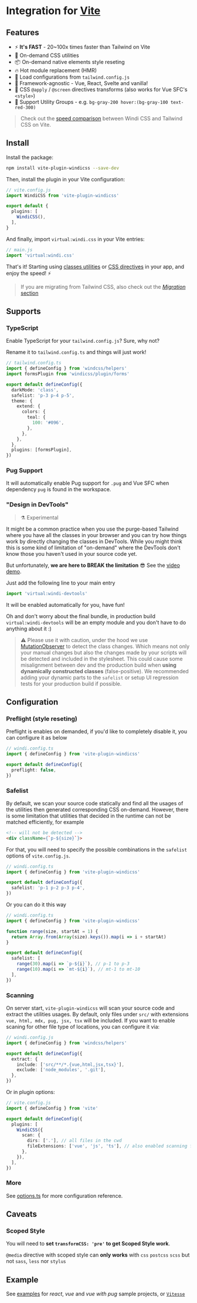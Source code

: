 [speed comparison]: https://twitter.com/antfu7/status/1361398324587163648
[CSS directives]: /guide/features/directives
[classes utilities]: /guide/features/utilities
[migration]: /guide/migration

<Logo name="vite" class="logo-float-xl"/>

# Integration for [Vite](https://vitejs.dev)

<PackageInfo name="vite-plugin-windicss" author="antfu" />

## Features

- ⚡️ **It's FAST** - 20~100x times faster than Tailwind on Vite
- 🧩 On-demand CSS utilities
- 📦 On-demand native elements style reseting
- 🔥 Hot module replacement (HMR)
- 🍃 Load configurations from `tailwind.config.js`
- 🤝 Framework-agnostic - Vue, React, Svelte and vanilla!
- 📄 CSS `@apply` / `@screen` directives transforms (also works for Vue SFC's `<style>`)
- 🎳 Support Utility Groups - e.g. `bg-gray-200 hover:(bg-gray-100 text-red-300)`

> Check out the [speed comparison] between Windi CSS and Tailwind CSS on Vite.

## Install

Install the package:

```bash
npm install vite-plugin-windicss --save-dev
```

Then, install the plugin in your Vite configuration:

```ts
// vite.config.js
import WindiCSS from 'vite-plugin-windicss'

export default {
  plugins: [
    WindiCSS(),
  ],
}
```

And finally, import `virtual:windi.css` in your Vite entries:

```js
// main.js
import 'virtual:windi.css'
```

That's it! Starting using [classes utilities] or [CSS directives] in your app, and enjoy the speed! ⚡️

> If you are migrating from Tailwind CSS, also check out the [_Migration_ section][migration]

## Supports

### TypeScript

Enable TypeScript for your `tailwind.config.js`? Sure, why not?

Rename it to `tailwind.config.ts` and things will just work!

```ts
// tailwind.config.ts
import { defineConfig } from 'windcss/helpers'
import formsPlugin from 'windicss/plugin/forms'

export default defineConfig({
  darkMode: 'class',
  safelist: 'p-3 p-4 p-5',
  theme: {
    extend: {
      colors: {
        teal: {
          100: '#096',
        },
      },
    },
  },
  plugins: [formsPlugin],
})
```

### Pug Support

It will automatically enable Pug support for `.pug` and Vue SFC when dependency `pug` is found in the workspace.

### "Design in DevTools"

> ⚗️ Experimental

It might be a common practice when you use the purge-based Tailwind where you have all the classes in your browser and you can try how things work by directly changing the classes in DevTools. While you might think this is some kind of limitation of "on-demand" where the DevTools don't know those you haven't used in your source code yet.

But unfortunately, **we are here to BREAK the limitation** 😎 See the [video demo](https://twitter.com/antfu7/status/1372244287975387145).

Just add the following line to your main entry

```js
import 'virtual:windi-devtools'
```

It will be enabled automatically for you, have fun!

Oh and don't worry about the final bundle, in production build `virtual:windi-devtools` will be an empty module and you don't have to do anything about it :)

> ⚠️ Please use it with caution, under the hood we use [MutationObserver](https://developer.mozilla.org/en-US/docs/Web/API/MutationObserver) to detect the class changes. Which means not only your manual changes but also the changes made by your scripts will be detected and included in the stylesheet. This could cause some misalignment between dev and the production build when **using dynamically constructed classes** (false-positive). We recommended adding your dynamic parts to the `safelist` or setup UI regression tests for your production build if possible.

## Configuration

### Preflight (style reseting)

Preflight is enables on demanded, if you'd like to completely disable it, you can configure it as below

```ts
// windi.config.ts
import { defineConfig } from 'vite-plugin-windicss'

export default defineConfig({
  preflight: false,
})
```

### Safelist

By default, we scan your source code statically and find all the usages of the utilities then generated corresponding CSS on-demand. However, there is some limitation that utilities that decided in the runtime can not be matched efficiently, for example

```html
<!-- will not be detected -->
<div className={`p-${size}`}>
```

For that, you will need to specify the possible combinations in the `safelist` options of `vite.config.js`.

```ts
// windi.config.ts
import { defineConfig } from 'vite-plugin-windicss'

export default defineConfig({
  safelist: 'p-1 p-2 p-3 p-4',
})
```

Or you can do it this way

```ts
// windi.config.ts
import { defineConfig } from 'vite-plugin-windicss'

function range(size, startAt = 1) {
  return Array.from(Array(size).keys()).map(i => i + startAt)
}

export default defineConfig({
  safelist: [
    range(30).map(i => `p-${i}`), // p-1 to p-3
    range(10).map(i => `mt-${i}`), // mt-1 to mt-10
  ],
})
```

### Scanning

On server start, `vite-plugin-windicss` will scan your source code and extract the utilities usages. By default,
only files under `src/` with extensions `vue, html, mdx, pug, jsx, tsx` will be included. If you want to enable scaning for other file type of locations, you can configure it via:

```ts
// windi.config.js
import { defineConfig } from 'windcss/helpers'

export default defineConfig({
  extract: {
    include: ['src/**/*.{vue,html,jsx,tsx}'],
    exclude: ['node_modules', '.git'],
  },
})
```

Or in plugin options:

```ts
// vite.config.js
import { defineConfig } from 'vite'

export default defineConfig({
  plugins: [
    WindiCSS({
      scan: {
        dirs: ['.'], // all files in the cwd
        fileExtensions: ['vue', 'js', 'ts'], // also enabled scanning for js/ts
      },
    }),
  ],
})
```

### More

See [options.ts](https://github.com/windicss/vite-plugin-windicss/blob/main/packages/plugin-utils/src/options.ts) for more configuration reference.

## Caveats

### Scoped Style

You will need to **set `transformCSS: 'pre'` to get Scoped Style work**.

`@media` directive with scoped style can **only works** with `css` `postcss` `scss` but not `sass`, `less` nor `stylus`

## Example

See [examples](https://github.com/windicss/vite-plugin-windicss/blob/main/examples) for *react*, *vue* and *vue with pug* sample projects, or [`Vitesse`](https://github.com/antfu/vitesse)
